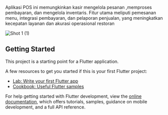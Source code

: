 Aplikasi POS ini memungkinkan kasir mengelola pesanan ,memproses pembayaran, dan mengelola inventaris. Fitur utama meliputi pemesanan menu, integrasi pembayaran, dan pelaporan penjualan, yang meningkatkan kecepatan layanan dan akurasi operasional restoran


![Shot 1 (1)](https://github.com/user-attachments/assets/d4446337-774a-4b28-b12f-a36e277f898f)

## Getting Started

This project is a starting point for a Flutter application.

A few resources to get you started if this is your first Flutter project:

- [Lab: Write your first Flutter app](https://docs.flutter.dev/get-started/codelab)
- [Cookbook: Useful Flutter samples](https://docs.flutter.dev/cookbook)

For help getting started with Flutter development, view the
[online documentation](https://docs.flutter.dev/), which offers tutorials,
samples, guidance on mobile development, and a full API reference.
